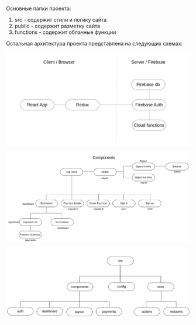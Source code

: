 Основные папки проекта:

1. src       - содержит стили и логику сайта
2. public    - содержит разметку сайта
3. functions - содержит облачные функции 

Остальная архитектура проекта представлена на следующих схемах: 

![Alt text](application.png?raw=true "Title")

![Alt text](components.png?raw=true "Title")

![Alt text](src.png?raw=true "Title")